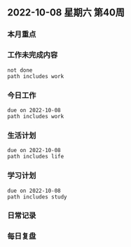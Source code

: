 
##  2022-10-08 星期六 第40周 

### 本月重点

### 工作未完成内容
```tasks
not done
path includes work
```


### 今日工作


```tasks
due on 2022-10-08
path includes work
```





### 生活计划
```tasks
due on 2022-10-08
path includes life
```


### 学习计划
```tasks
due on 2022-10-08
path includes study
```


### 日常记录




### 每日复盘




